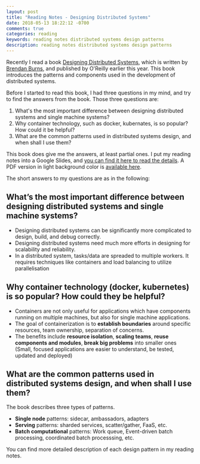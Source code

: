 ```yaml
---
layout: post
title: "Reading Notes - Designing Distributed Systems"
date: 2018-05-13 18:22:12 -0700
comments: true
categories: reading
keywords: reading notes distributed systems design patterns
description: reading notes distributed systems design patterns
---
```


Recently I read a book [Designing Distributed Systems](http://shop.oreilly.com/product/0636920072768.do), which is written by [Brendan Burns](https://twitter.com/brendandburns), and published by O'Reilly earlier this year. This book introduces the patterns and components used in the development of distributed systems. 

Before I started to read this book, I had three questions in my mind, and try to find the answers from the book. Those three questions are:

1. What's the most important difference between designing distributed systems and single machine systems?
2. Why container technology, such as docker, kubernates, is so popular? How could it be helpful?
3. What are the common patterns used in distributed systems design, and when shall I use them?

This book does give me the answers, at least partial ones. I put my reading notes into a Google Slides, and  [you can find it here to read the details](https://docs.google.com/presentation/d/1srX9hRS9tbtrEx7T1abxbHiD1gASkvllf1_W2SjuadA/edit?usp=sharing). A PDF version in light background color is [available here](https://github.com/euccas/euccas.github.io/blob/source/data/read-2018-design_distributed_systems_lightver.pdf).
 
The short answers to my questions are as in the following:

## What’s the most important difference between designing distributed systems and single machine systems?

- Designing distributed systems can be significantly more complicated to design, build, and debug correctly.
- Designing distributed systems need much more efforts in designing for scalability and reliability.
- In a distributed system, tasks/data are spreaded to multiple workers. It requires techniques like containers and load balancing to utilize parallelisation

## Why container technology (docker, kubernetes) is so popular? How could they be helpful?

- Containers are not only useful for applications which have components running on multiple machines, but also for single machine applications.
- The goal of containerization is to **establish boundaries** around specific resources, team ownership, separation of concerns.
- The benefits include **resource isolation**, **scaling teams**, **reuse components and modules**, **break big problems** into smaller ones (Small, focused applications are easier to understand, be tested, updated and deployed)

## What are the common patterns used in distributed systems design, and when shall I use them?

The book describes three types of patterns.

- **Single node** patterns: sidecar, ambassadors, adapters
- **Serving** patterns: sharded services, scatter/gather, FaaS, etc.
- **Batch computational** patterns: Work queue, Event-driven batch processing, coordinated batch processsing, etc.

You can find more detailed description of each design pattern in my reading notes.


